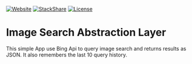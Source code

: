[![Website](https://img.shields.io/website-up-down-green-red/https/imgsrc-al.herokuapp.com%2F.svg?maxAge=2592000)](https://hero-tut.herokuapp.com/)
[![StackShare](http://img.shields.io/badge/tech-stack-0690fa.svg?style=flat)](http://stackshare.io/DavOnGit/myown)
[![License](https://img.shields.io/cocoapods/l/AFNetworking.svg)](http://doge.mit-license.org)

# Image Search Abstraction Layer

This simple App use Bing Api to query image search and returns results as JSON.
It also remembers the last 10 query history.
